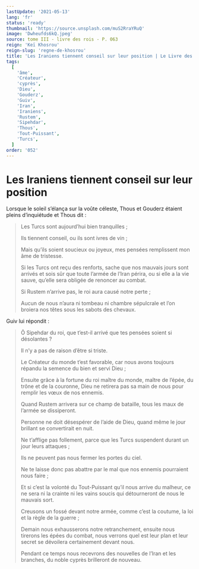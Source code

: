 ```yaml
---
lastUpdate: '2021-05-13'
lang: 'fr'
status: 'ready'
thumbnail: 'https://source.unsplash.com/muS2RraYRuQ'
image: 'Dwheufds6kQ.jpeg'
source: tome III - livre des rois - P. 063
reign: 'Keï Khosrou'
reign-slug: 'regne-de-khosrou'
title: 'Les Iraniens tiennent conseil sur leur position | Le Livre des Rois | Shâhnâmeh'
tags:
  [
    'âme',
    'Créateur',
    'cyprès',
    'Dieu',
    'Gouderz',
    'Guiv',
    'Iran',
    'Iraniens',
    'Rustem',
    'Sipehdar',
    'Thous',
    'Tout-Puissant',
    'Turcs',
  ]
order: '052'
---
```


# Les Iraniens tiennent conseil sur leur position

Lorsque le soleil s’élança sur la voûte céleste, Thous et Gouderz étaient pleins d’inquiétude et Thous dit :

> Les Turcs sont aujourd’hui bien tranquilles ;
>
> Ils tiennent conseil, ou ils sont ivres de vin ;
>
> Mais qu’ils soient soucieux ou joyeux, mes pensées remplissent mon âme de tristesse.
>
> Si les Turcs ont reçu des renforts, sache que nos mauvais jours sont arrivés et sois sûr que toute l’armée de l’Iran périra, ou si elle a la vie sauve, qu’elle sera obligée de renoncer au combat.
>
> Si Rustem n’arrive pas, le roi aura causé notre perte ;
>
> Aucun de nous n’aura ni tombeau ni chambre sépulcrale et l’on broiera nos têtes sous les sabots des chevaux.

Guiv lui répondit :

> Ô Sipehdar du roi, que t’est-il arrivé que tes pensées soient si désolantes ?
>
> Il n’y a pas de raison d’être si triste.
>
> Le Créateur du monde t’est favorable, car nous avons toujours répandu la semence du bien et servi Dieu ;
>
> Ensuite grâce à la fortune du roi maître du monde, maître de l’épée, du trône et de la couronne, Dieu ne retirera pas sa main de nous pour remplir les vœux de nos ennemis.
>
> Quand Rustem arrivera sur ce champ de bataille, tous les maux de l’armée se dissiperont.
>
> Personne ne doit désespérer de l’aide de Dieu, quand même le jour brillant se convertirait en nuit.
>
> Ne t’afflige pas follement, parce que les Turcs suspendent durant un jour leurs attaques ;
>
> Ils ne peuvent pas nous fermer les portes du ciel.
>
> Ne te laisse donc pas abattre par le mal que nos ennemis pourraient nous faire ;
>
> Et si c’est la volonté du Tout-Puissant qu’il nous arrive du malheur, ce ne sera ni la crainte ni les vains soucis qui détourneront de nous le mauvais sort.
>
> Creusons un fossé devant notre armée, comme c’est la coutume, la loi et la règle de la guerre ;
>
> Demain nous exhausserons notre retranchement, ensuite nous tirerons les épées du combat, nous verrons quel est leur plan et leur secret se dévoilera certainement devant nous.
>
> Pendant ce temps nous recevrons des nouvelles de l’Iran et les branches, du noble cyprès brilleront de nouveau.

